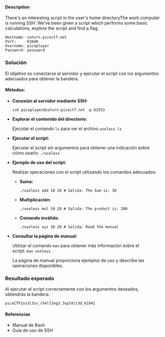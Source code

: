 #### Description

There's an interesting script in the user's home directoryThe work computer is running SSH. We've been given a script which performs some basic calculations, explore the script and find a flag.

```
Hostname: saturn.picoctf.net
Port:     63640
Username: picoplayer
Password: password
```

### Solución
El objetivo es conectarse al servidor y ejecutar el script con los argumentos adecuados para obtener la bandera.

#### Métodos:
- **Conexión al servidor mediante SSH:**
    
    `ssh picoplayer@saturn.picoctf.net -p 63553`
    
- **Explorar el contenido del directorio:**
    
    Ejecutar el comando `ls` para ver el archivo `useless`. `ls`
    
- **Ejecutar el script:**
    
    Ejecutar el script sin argumentos para obtener una indicación sobre cómo usarlo: `./useless`
    
- **Ejemplo de uso del script:**
    
    Realizar operaciones con el script utilizando los comandos adecuados:
    
    - **Suma:**
        
        `./useless add 10 20 # Salida: The Sum is: 30`
        
    - **Multiplicación:**
        
        `./useless mul 10 20 # Salida: The product is: 200`
        
    - **Comando inválido:**
        
        `./useless xyz 10 20 # Salida: Read the manual`
        
- **Consultar la página de manual:**
    
    Utilizar el comando `man` para obtener más información sobre el script: `man useless`
    
    La página de manual proporciona ejemplos de uso y describe las operaciones disponibles.
    

### Resultado esperado
Al ejecutar el script correctamente con los argumentos deseados, obtendrás la bandera:

`picoCTF{us3l3ss_ch4ll3ng3_3xpl0it3d_6194}`

#### Referencias
- Manual de Bash
- Guía de uso de SSH